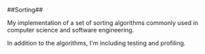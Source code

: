 ##Sorting##

My implementation of a set of sorting algorithms commonly used in computer science and software engineering.

In addition to the algorithms, I'm including testing and profiling.
